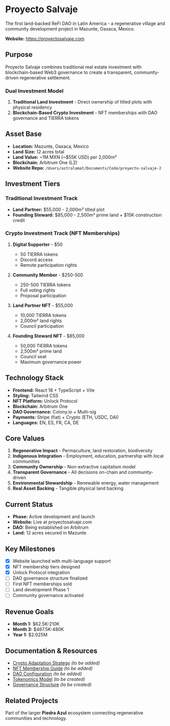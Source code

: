 # Proyecto Salvaje

The first land-backed ReFi DAO in Latin America - a regenerative village and community development project in Mazunte, Oaxaca, Mexico.

**Website:** https://proyectosalvaje.com

## Purpose

Proyecto Salvaje combines traditional real estate investment with blockchain-based Web3 governance to create a transparent, community-driven regenerative settlement.

### Dual Investment Model
1. **Traditional Land Investment** - Direct ownership of titled plots with physical residency
2. **Blockchain-Based Crypto Investment** - NFT memberships with DAO governance and TIERRA tokens

## Asset Base

- **Location:** Mazunte, Oaxaca, Mexico
- **Land Size:** 12 acres total
- **Land Value:** ~1M MXN (~$55K USD) per 2,000m²
- **Blockchain:** Arbitrum One (L2)
- **Website Repo:** `/Users/astralamat/Documents/Code/proyecto-salvaje-2`

## Investment Tiers

### Traditional Investment Track
- **Land Partner:** $55,000 - 2,000m² titled plot
- **Founding Steward:** $85,000 - 2,500m² prime land + $15K construction credit

### Crypto Investment Track (NFT Memberships)

1. **Digital Supporter** - $50
   - 50 TIERRA tokens
   - Discord access
   - Remote participation rights

2. **Community Member** - $250-500
   - 250-500 TIERRA tokens
   - Full voting rights
   - Proposal participation

3. **Land Partner NFT** - $55,000
   - 10,000 TIERRA tokens
   - 2,000m² land rights
   - Council participation

4. **Founding Steward NFT** - $85,000
   - 50,000 TIERRA tokens
   - 2,500m² prime land
   - Council seat
   - Maximum governance power

## Technology Stack

- **Frontend:** React 18 + TypeScript + Vite
- **Styling:** Tailwind CSS
- **NFT Platform:** Unlock Protocol
- **Blockchain:** Arbitrum One
- **DAO Governance:** Colony.io + Multi-sig
- **Payments:** Stripe (fiat) + Crypto (ETH, USDC, DAI)
- **Languages:** EN, ES, FR, CA, DE

## Core Values

1. **Regenerative Impact** - Permaculture, land restoration, biodiversity
2. **Indigenous Integration** - Employment, education, partnership with local communities
3. **Community Ownership** - Non-extractive capitalism model
4. **Transparent Governance** - All decisions on-chain and community-driven
5. **Environmental Stewardship** - Renewable energy, water management
6. **Real Asset Backing** - Tangible physical land backing

## Current Status

- **Phase:** Active development and launch
- **Website:** Live at proyectosalvaje.com
- **DAO:** Being established on Arbitrum
- **Land:** 12 acres secured in Mazunte

## Key Milestones

- [x] Website launched with multi-language support
- [x] NFT membership tiers designed
- [x] Unlock Protocol integration
- [ ] DAO governance structure finalized
- [ ] First NFT memberships sold
- [ ] Land development Phase 1
- [ ] Community governance activated

## Revenue Goals

- **Month 1:** $62.5K-210K
- **Month 3:** $467.5K-480K
- **Year 1:** $2.025M

## Documentation & Resources

- [Crypto Adaptation Strategy](strategy-docs/crypto-adaptation.md) _(to be added)_
- [NFT Membership Guide](strategy-docs/nft-membership.md) _(to be added)_
- [DAO Configuration](strategy-docs/dao-configuration.md) _(to be added)_
- [Tokenomics Model](tokenomics.md) _(to be created)_
- [Governance Structure](governance.md) _(to be created)_

## Related Projects

Part of the larger **Piedra Azul** ecosystem connecting regenerative communities and technology.

